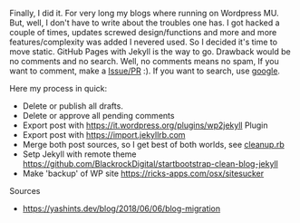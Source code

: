 Finally, I did it. For very long my blogs where running on Wordpress MU. But, well, I don't have to write about the troubles one has. I got hacked a couple of times, updates screwed design/functions and more and more features/complexity was added I nevered used. So I decided it's time to move static. GitHub Pages with Jekyll is the way to go. Drawback would be no comments and no search. Well, no comments means no spam, If you want to comment, make a [Issue/PR](https://github.com/rngtng/rngtng.github.io/issues) :). If you want to search, use [google](https://www.google.com/search?q=site%3Arngtng.com).

Here my process in quick:
* Delete or publish all drafts.
* Delete or approve all pending comments
* Export post with <https://it.wordpress.org/plugins/wp2jekyll> Plugin
* Export post with <https://import.jekyllrb.com>
* Merge both post sources, so I get best of both worlds, see [cleanup.rb](https://github.com/rngtng/rngtng.github.io/blob/master/_tools/cleanup.rb)
* Setp Jekyll with remote theme <https://github.com/BlackrockDigital/startbootstrap-clean-blog-jekyll>
* Make 'backup' of WP site <https://ricks-apps.com/osx/sitesucker>


Sources
* <https://yashints.dev/blog/2018/06/06/blog-migration>
